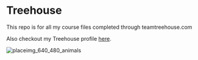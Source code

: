 # Treehouse

This repo is for all my course files completed through teamtreehouse.com

Also checkout my Treehouse profile [here](https://github.com/ruanbuzzi).

![placeimg_640_480_animals](https://user-images.githubusercontent.com/86363608/123219519-e5433e80-d4c4-11eb-9d82-5501e861a4df.jpg)

